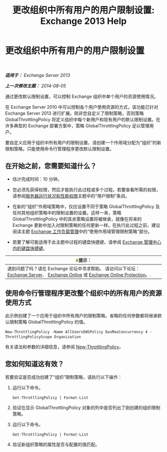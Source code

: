 ﻿---
title: '更改组织中所有用户的用户限制设置: Exchange 2013 Help'
TOCTitle: 更改组织中所有用户的用户限制设置
ms:assetid: c45cacfc-768d-4605-9bb0-53e30273fe4d
ms:mtpsurl: https://technet.microsoft.com/zh-cn/library/JJ863578(v=EXCHG.150)
ms:contentKeyID: 50556669
ms.date: 01/11/2018
mtps_version: v=EXCHG.150
ms.translationtype: HT
---

# 更改组织中所有用户的用户限制设置

 

_**适用于：** Exchange Server 2013_

_**上一次修改主题：** 2014-08-05_

通过更改默认限制设置，可以控制 Exchange 组织中单个用户的资源使用情况。

在 Exchange Server 2010 中可以控制各个用户使用资源的方式，该功能已针对 Exchange Server 2013 进行扩展。除非您自定义了限制策略，否则策略 GlobalThrottlingPolicy 将定义组织中每个新用户和现有用户的默认限制设置。在许多典型的 Exchange 部署方案中，策略 GlobalThrottlingPolicy 足以管理用户。

要自定义应用于组织中所有用户的限制设置，请创建一个作用域分配为“组织”的新限制策略。只能使用命令行管理程序更改默认限制设置。

## 在开始之前，您需要知道什么？

  - 估计完成时间：10 分钟。

  - 您必须先获得权限，然后才能执行此过程或多个过程。若要查看所需的权限，请参阅[服务器运行状况和性能权限](server-health-and-performance-permissions-exchange-2013-help.md)主题中的“用户限制”条目。

  - 在新的“组织”作用域策略中，仅应设置不同于策略 GlobalThrottlingPolicy 及任何其他组织策略中的限制设置的设置。这样一来，策略 GlobalThrottlingPolicy 中的其余策略设置将被继承，就像在将来的 Exchange 更新中加入对限制策略的任何更新一样。在执行此过程之前，建议阅读主题 [Exchange 工作负载管理](exchange-workload-management-exchange-2013-help.md)中的“使用作用域管理限制策略”部分。

  - 若要了解可能适用于此主题中过程的键盘快捷键，请参阅 [Exchange 管理中心内的键盘快捷键](keyboard-shortcuts-in-the-exchange-admin-center-exchange-online-protection-help.md)。

<table>
<thead>
<tr class="header">
<th><img src="images/Bb124558.tip(EXCHG.150).gif" title="提示" alt="提示" />提示：</th>
</tr>
</thead>
<tbody>
<tr class="odd">
<td>遇到问题了吗？请在 Exchange 论坛中寻求帮助。 请访问以下论坛：<a href="https://go.microsoft.com/fwlink/p/?linkid=60612">Exchange Server</a>、 <a href="https://go.microsoft.com/fwlink/p/?linkid=267542">Exchange Online</a> 或 <a href="https://go.microsoft.com/fwlink/p/?linkid=285351">Exchange Online Protection</a>。.</td>
</tr>
</tbody>
</table>


## 使用命令行管理程序更改整个组织中的所有用户的资源使用方式

此示例创建了一个应用于组织中所有用户的限制策略。省略的任何参数都将继承默认限制策略 GlobalThrottlingPolicy 的值。

    New-ThrottlingPolicy -Name AllUsersEWSPolicy EwsMaxConcurrency 4 -ThrottlingPolicyScope Organization

有关语法和参数的详细信息，请参阅 [New-ThrottlingPolicy](https://technet.microsoft.com/zh-cn/library/dd351045\(v=exchg.150\))。

## 您如何知道这有效？

若要验证是否成功创建了“组织”限制策略，请执行以下操作：

1.  运行以下命令。
    
        Get-ThrottlingPolicy | Format-List

2.  验证在显示 GlobalThrottlingPolicy 对象的列中是否列出了刚创建的组织限制策略。

3.  运行以下命令。
    
        Get-ThrottlingPolicy | Format-List

4.  验证新组织策略的属性是否与配置的值匹配。

